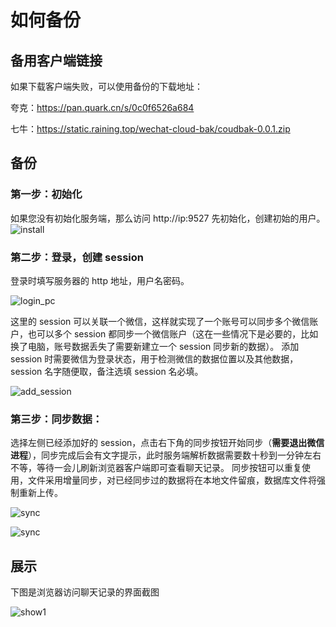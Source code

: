 # 如何备份


## 备用客户端链接

如果下载客户端失败，可以使用备份的下载地址：

夸克：https://pan.quark.cn/s/0c0f6526a684

七牛：https://static.raining.top/wechat-cloud-bak/coudbak-0.0.1.zip

## 备份


### 第一步：初始化
如果您没有初始化服务端，那么访问 http://ip:9527 先初始化，创建初始的用户。
![install](https://static.raining.top/wechat-cloud-bak/org-website/install.png)

### 第二步：登录，创建 session
登录时填写服务器的 http 地址，用户名密码。

![login_pc](https://static.raining.top/wechat-cloud-bak/org-website/login_pc.png)

这里的 session 可以关联一个微信，这样就实现了一个账号可以同步多个微信账户，也可以多个 session 都同步一个微信账户（这在一些情况下是必要的，比如换了电脑，账号数据丢失了需要新建立一个 session 同步新的数据）。
添加 session 时需要微信为登录状态，用于检测微信的数据位置以及其他数据，session 名字随便取，备注选填 session 名必填。 

![add_session](https://static.raining.top/wechat-cloud-bak/org-website/add-session.png)


### 第三步：同步数据：

选择左侧已经添加好的 session，点击右下角的同步按钮开始同步（**需要退出微信进程**），同步完成后会有文字提示，此时服务端解析数据需要数十秒到一分钟左右不等，等待一会儿刷新浏览器客户端即可查看聊天记录。
同步按钮可以重复使用，文件采用增量同步，对已经同步过的数据将在本地文件留痕，数据库文件将强制重新上传。

![sync](https://static.raining.top/wechat-cloud-bak/org-website/sync.png)

![sync](https://static.raining.top/wechat-cloud-bak/org-website/sync-end.png)


## 展示

下图是浏览器访问聊天记录的界面截图

![show1](https://static.raining.top/wechat-cloud-bak/org-website/show1.png)


